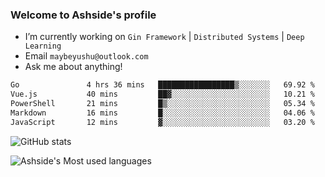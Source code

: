 ### Welcome to Ashside's profile

- I’m currently working on `Gin Framework` | `Distributed Systems` | `Deep Learning`
- Email `maybeyushu@outlook.com`
- Ask me about anything!

<!--START_SECTION:waka-->

```txt
Go               4 hrs 36 mins   █████████████████▒░░░░░░░   69.92 %
Vue.js           40 mins         ██▓░░░░░░░░░░░░░░░░░░░░░░   10.21 %
PowerShell       21 mins         █▒░░░░░░░░░░░░░░░░░░░░░░░   05.34 %
Markdown         16 mins         █░░░░░░░░░░░░░░░░░░░░░░░░   04.06 %
JavaScript       12 mins         ▓░░░░░░░░░░░░░░░░░░░░░░░░   03.20 %
```

<!--END_SECTION:waka-->

![GitHub stats](https://github-readme-stats.vercel.app/api?username=Ashside)

![Ashside's Most used languages](https://github-readme-stats.vercel.app/api/top-langs/?username=Ashside&layout=compact&hide_border=true&langs_count=10)


